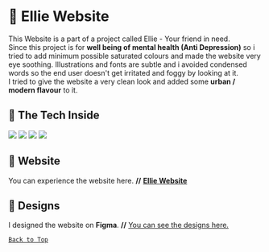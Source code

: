 # :dart: Ellie Website
This Website is a part of a project called Ellie - Your friend in need.  
Since this project is for **well being of mental health (Anti Depression)** so i tried to add minimum possible saturated colours and made the website very eye soothing. Illustrations and fonts are subtle and i avoided condensed words so the end user doesn't get irritated and foggy by looking at it.  
I tried to give the website a very clean look and added some **urban / modern flavour** to it. 
## 🧮 The Tech Inside
<img src="https://img.shields.io/badge/HTML5-20232A?style=for-the-badge&logo=html5&logoColor=E34F26">  <img src="https://img.shields.io/badge/CSS3-20232A?style=for-the-badge&logo=css3&logoColor=1572B6">  <img src="https://img.shields.io/badge/JavaScript-20232A?style=for-the-badge&logo=javascript&logoColor=F7DF1E">  <img src="https://img.shields.io/badge/SVG-20232A?style=for-the-badge&logo=SVG&logoColor=FFB13B">    
## :rocket: Website
You can experience the website here. **//** [**Ellie Website**](https://encodearnab.github.io/Ellie-Website/)
## :art: Designs
I designed the website on **Figma**. **//** [You can see the designs here.](https://www.figma.com/file/mFAXEL3MfTh8XnXqMje4qC/Ellie?node-id=0%3A1)  
    
      
[```Back to Top```](#)
